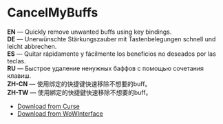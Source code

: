 CancelMyBuffs
================

**EN** — Quickly remove unwanted buffs using key bindings.  
**DE** — Unerwünschte Stärkungszauber mit Tastenbelegungen schnell und leicht abbrechen.  
**ES** — Quitar rápidamente y fácilmente los beneficios no deseados por las teclas.  
**RU** — Быстрое удаление ненужных баффов с помощью сочетания клавиш.  
**ZH-CN** — 使用绑定的快捷键快速移除不想要的buff。  
**ZH-TW** — 使用綁定的快捷鍵快速移除不想要的buff。

* [Download from Curse](http://www.curse.com/addons/wow/cancelmybuffs)
* [Download from WoWInterface](http://www.wowinterface.com/downloads/info18447-CancelMyBuffs.html)
